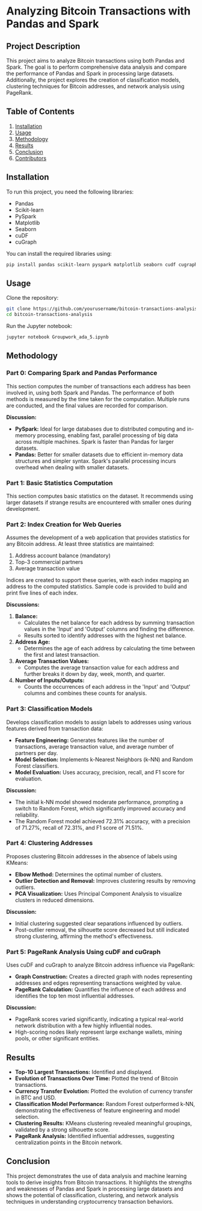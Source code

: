 # Analyzing Bitcoin Transactions with Pandas and Spark

## Project Description
This project aims to analyze Bitcoin transactions using both Pandas and Spark. The goal is to perform comprehensive data analysis and compare the performance of Pandas and Spark in processing large datasets. Additionally, the project explores the creation of classification models, clustering techniques for Bitcoin addresses, and network analysis using PageRank.

## Table of Contents
1. [Installation](#installation)
2. [Usage](#usage)
3. [Methodology](#methodology)
4. [Results](#results)
5. [Conclusion](#conclusion)
6. [Contributors](#contributors)

## Installation
To run this project, you need the following libraries:
- Pandas
- Scikit-learn
- PySpark
- Matplotlib
- Seaborn
- cuDF
- cuGraph

You can install the required libraries using:
```bash
pip install pandas scikit-learn pyspark matplotlib seaborn cudf cugraph
```

## Usage
Clone the repository:
```bash
git clone https://github.com/yourusername/bitcoin-transactions-analysis.git
cd bitcoin-transactions-analysis
```
Run the Jupyter notebook:
```bash
jupyter notebook Groupwork_ada_5.ipynb
```

## Methodology

### Part 0: Comparing Spark and Pandas Performance
This section computes the number of transactions each address has been involved in, using both Spark and Pandas. The performance of both methods is measured by the time taken for the computation. Multiple runs are conducted, and the final values are recorded for comparison.

**Discussion:**
- **PySpark:** Ideal for large databases due to distributed computing and in-memory processing, enabling fast, parallel processing of big data across multiple machines. Spark is faster than Pandas for larger datasets.
- **Pandas:** Better for smaller datasets due to efficient in-memory data structures and simpler syntax. Spark's parallel processing incurs overhead when dealing with smaller datasets.

### Part 1: Basic Statistics Computation
This section computes basic statistics on the dataset. It recommends using larger datasets if strange results are encountered with smaller ones during development.

### Part 2: Index Creation for Web Queries
Assumes the development of a web application that provides statistics for any Bitcoin address. At least three statistics are maintained:
1. Address account balance (mandatory)
2. Top-3 commercial partners
3. Average transaction value

Indices are created to support these queries, with each index mapping an address to the computed statistics. Sample code is provided to build and print five lines of each index.

**Discussions:**
1. **Balance:**
   - Calculates the net balance for each address by summing transaction values in the 'Input' and 'Output' columns and finding the difference.
   - Results sorted to identify addresses with the highest net balance.
2. **Address Age:**
   - Determines the age of each address by calculating the time between the first and latest transaction.
3. **Average Transaction Values:**
   - Computes the average transaction value for each address and further breaks it down by day, week, month, and quarter.
4. **Number of Inputs/Outputs:**
   - Counts the occurrences of each address in the 'Input' and 'Output' columns and combines these counts for analysis.

### Part 3: Classification Models
Develops classification models to assign labels to addresses using various features derived from transaction data:
- **Feature Engineering:** Generates features like the number of transactions, average transaction value, and average number of partners per day.
- **Model Selection:** Implements k-Nearest Neighbors (k-NN) and Random Forest classifiers.
- **Model Evaluation:** Uses accuracy, precision, recall, and F1 score for evaluation.

**Discussion:**
- The initial k-NN model showed moderate performance, prompting a switch to Random Forest, which significantly improved accuracy and reliability.
- The Random Forest model achieved 72.31% accuracy, with a precision of 71.27%, recall of 72.31%, and F1 score of 71.51%.

### Part 4: Clustering Addresses
Proposes clustering Bitcoin addresses in the absence of labels using KMeans:
- **Elbow Method:** Determines the optimal number of clusters.
- **Outlier Detection and Removal:** Improves clustering results by removing outliers.
- **PCA Visualization:** Uses Principal Component Analysis to visualize clusters in reduced dimensions.

**Discussion:**
- Initial clustering suggested clear separations influenced by outliers.
- Post-outlier removal, the silhouette score decreased but still indicated strong clustering, affirming the method's effectiveness.

### Part 5: PageRank Analysis Using cuDF and cuGraph
Uses cuDF and cuGraph to analyze Bitcoin address influence via PageRank:
- **Graph Construction:** Creates a directed graph with nodes representing addresses and edges representing transactions weighted by value.
- **PageRank Calculation:** Quantifies the influence of each address and identifies the top ten most influential addresses.

**Discussion:**
- PageRank scores varied significantly, indicating a typical real-world network distribution with a few highly influential nodes.
- High-scoring nodes likely represent large exchange wallets, mining pools, or other significant entities.

## Results
- **Top-10 Largest Transactions:** Identified and displayed.
- **Evolution of Transactions Over Time:** Plotted the trend of Bitcoin transactions.
- **Currency Transfer Evolution:** Plotted the evolution of currency transfer in BTC and USD.
- **Classification Model Performance:** Random Forest outperformed k-NN, demonstrating the effectiveness of feature engineering and model selection.
- **Clustering Results:** KMeans clustering revealed meaningful groupings, validated by a strong silhouette score.
- **PageRank Analysis:** Identified influential addresses, suggesting centralization points in the Bitcoin network.

## Conclusion
This project demonstrates the use of data analysis and machine learning tools to derive insights from Bitcoin transactions. It highlights the strengths and weaknesses of Pandas and Spark in processing large datasets and shows the potential of classification, clustering, and network analysis techniques in understanding cryptocurrency transaction behaviors.

